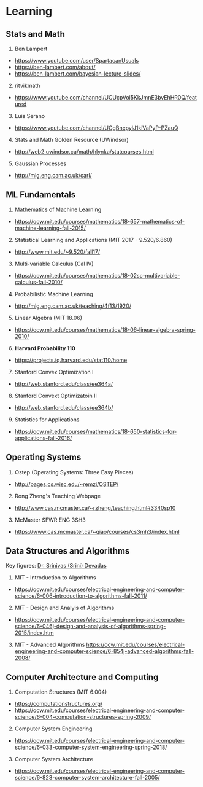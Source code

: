 # Learning

## Stats and Math

1) Ben Lampert

-  https://www.youtube.com/user/SpartacanUsuals
-  https://ben-lambert.com/about/
-  https://ben-lambert.com/bayesian-lecture-slides/

2) ritvikmath
-  https://www.youtube.com/channel/UCUcpVoi5KkJmnE3bvEhHR0Q/featured

3) Luis Serano
-  https://www.youtube.com/channel/UCgBncpylJ1kiVaPyP-PZauQ

4) Stats and Math Golden Resource (UWindsor)
-  http://web2.uwindsor.ca/math/hlynka/statcourses.html

5) Gaussian Processes
- http://mlg.eng.cam.ac.uk/carl/

## ML Fundamentals

1) Mathematics of Machine Learning
-  https://ocw.mit.edu/courses/mathematics/18-657-mathematics-of-machine-learning-fall-2015/

2) Statistical Learning and Applications (MIT 2017 - 9.520/6.860)
-  http://www.mit.edu/~9.520/fall17/

3) Multi-variable Calculus (Cal IV)
-  https://ocw.mit.edu/courses/mathematics/18-02sc-multivariable-calculus-fall-2010/

4) Probabilistic Machine Learning
-  http://mlg.eng.cam.ac.uk/teaching/4f13/1920/

5) Linear Algebra (MIT 18.06)
-  https://ocw.mit.edu/courses/mathematics/18-06-linear-algebra-spring-2010/

6) **Harvard Probability 110**
-  https://projects.iq.harvard.edu/stat110/home

7) Stanford Convex Optimization I
-  http://web.stanford.edu/class/ee364a/

8) Stanford Convext Optimizatoin II 
-  http://web.stanford.edu/class/ee364b/

9) Statistics for Applications
-  https://ocw.mit.edu/courses/mathematics/18-650-statistics-for-applications-fall-2016/

## Operating Systems

1) Ostep (Operating Systems: Three Easy Pieces)
-  http://pages.cs.wisc.edu/~remzi/OSTEP/

2) Rong Zheng's Teaching Webpage
-  http://www.cas.mcmaster.ca/~rzheng/teaching.html#3340sp10

3) McMaster SFWR ENG 3SH3
-  https://www.cas.mcmaster.ca/~qiao/courses/cs3mh3/index.html

## Data Structures and Algorithms

Key figures:
[Dr. Srinivas (Srini) Devadas](https://people.csail.mit.edu/devadas/)

1) MIT - Introduction to Algorithms
- https://ocw.mit.edu/courses/electrical-engineering-and-computer-science/6-006-introduction-to-algorithms-fall-2011/

2) MIT - Design and Analyis of Algorithms
- https://ocw.mit.edu/courses/electrical-engineering-and-computer-science/6-046j-design-and-analysis-of-algorithms-spring-2015/index.htm

3) MIT - Advanced Algorithms
https://ocw.mit.edu/courses/electrical-engineering-and-computer-science/6-854j-advanced-algorithms-fall-2008/

## Computer Architecture and Computing

1) Computation Structures (MIT 6.004)
- https://computationstructures.org/
- https://ocw.mit.edu/courses/electrical-engineering-and-computer-science/6-004-computation-structures-spring-2009/

2) Computer System Engineering
- https://ocw.mit.edu/courses/electrical-engineering-and-computer-science/6-033-computer-system-engineering-spring-2018/

3) Computer System Architecture
-  https://ocw.mit.edu/courses/electrical-engineering-and-computer-science/6-823-computer-system-architecture-fall-2005/

